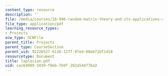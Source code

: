```yaml
---
content_type: resource
description: ''
file: /media/courses/18-996-random-matrix-theory-and-its-applications-spring-2004/cac649895839f9eb7b9f202a544776a3_laplacian.pdf
file_type: application/pdf
learning_resource_types:
- Projects
ocw_type: OCWFile
parent_title: Projects
parent_type: CourseSection
parent_uid: 92226527-6116-127f-97ed-88eb71bf1418
resourcetype: Document
title: laplacian.pdf
uid: cac64989-5839-f9eb-7b9f-202a544776a3
---
```

